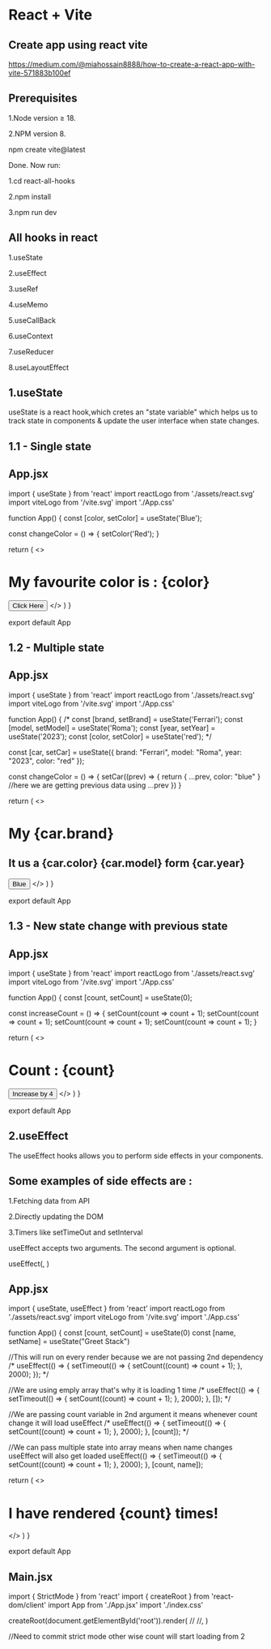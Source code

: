 # React + Vite

Create app using react vite
-----------------------------------------------------------------------------------------------------------
https://medium.com/@miahossain8888/how-to-create-a-react-app-with-vite-571883b100ef

Prerequisites
-----------------------------------------------------------------------------------------------------------
1.Node version ≥ 18.

2.NPM version 8.

npm create vite@latest

Done. Now run:

  1.cd react-all-hooks
  
  2.npm install
  
  3.npm run dev

All hooks in react
-----------------------------------------------------------------------------------------------------------
1.useState

2.useEffect

3.useRef

4.useMemo

5.useCallBack

6.useContext

7.useReducer

8.useLayoutEffect

1.useState
-----------------------------------------------------------------------------------------------------------
useState is a react hook,which cretes an "state variable" which helps us to track state in components & update the user interface when state changes.

1.1 - Single state
-----------------------------------------------------------------------------------------------------------
App.jsx 
----------------------------------------------------------------

import { useState } from 'react'
import reactLogo from './assets/react.svg'
import viteLogo from '/vite.svg'
import './App.css'

function App() {
  const [color, setColor] = useState('Blue');

  const changeColor = () => {
    setColor('Red');
  }

  return (
    <>
      <h1>My favourite color is : {color}</h1>
      <button onClick={changeColor}>Click Here</button>
    </>
  )
}

export default App

1.2 - Multiple state
-----------------------------------------------------------------------------------------------------------
App.jsx 
----------------------------------------------------------------
import { useState } from 'react'
import reactLogo from './assets/react.svg'
import viteLogo from '/vite.svg'
import './App.css'

function App() {
  /* const [brand, setBrand] = useState('Ferrari');
  const [model, setModel] = useState('Roma');
  const [year, setYear] = useState('2023');
  const [color, setColor] = useState('red'); */

  const [car, setCar] = useState({
    brand: "Ferrari",
    model: "Roma",
    year: "2023",
    color: "red"
  });

  const changeColor = () => {
    setCar((prev) => {
      return { ...prev, color: "blue" } //here we are getting previous data using ...prev
    })
  }

  return (
    <>
      <h1>My {car.brand}</h1>
      <h2>It us a {car.color} {car.model} form {car.year}</h2>
      <button onClick={changeColor}>Blue</button>
    </>
  )
}

export default App


1.3 - New state change with previous state
-----------------------------------------------------------------------------------------------------------
App.jsx 
----------------------------------------------------------------
import { useState } from 'react'
import reactLogo from './assets/react.svg'
import viteLogo from '/vite.svg'
import './App.css'

function App() {
  const [count, setCount] = useState(0);

  const increaseCount = () => {
    setCount(count => count + 1);
    setCount(count => count + 1);
    setCount(count => count + 1);
    setCount(count => count + 1);
  }

  return (
    <>
      <h1>Count : {count}</h1>
      <button onClick={increaseCount}>Increase by 4</button>
    </>
  )
}

export default App

2.useEffect
-----------------------------------------------------------------------------------------------------------
The useEffect hooks allows you to perform side effects in your components.

Some examples of side effects are :
-----------------------------------------------------------------------------------------------------------

1.Fetching data from API

2.Directly updating the DOM

3.Timers like setTimeOut and setInterval

useEffect accepts two arguments. The second argument is optional.

useEffect(<function>, <dependency>)

App.jsx 
----------------------------------------------------------------
import { useState, useEffect } from 'react'
import reactLogo from './assets/react.svg'
import viteLogo from '/vite.svg'
import './App.css'

function App() {
  const [count, setCount] = useState(0)
  const [name, setName] = useState("Greet Stack")

  //This will run on every render because we are not passing 2nd dependency
  /* useEffect(() => {
    setTimeout(() => {
      setCount((count) => count + 1);
    }, 2000);
  }); */ 

  //We are using emply array that's why it is loading 1 time
  /* useEffect(() => {
    setTimeout(() => {
      setCount((count) => count + 1);
    }, 2000);
  }, []); */ 

  //We are passing count variable in 2nd argument it means whenever count change it will load useEffect
  /* useEffect(() => {
    setTimeout(() => {
      setCount((count) => count + 1);
    }, 2000);
  }, [count]); */

  //We can pass multiple state into array means when name changes useEffect will also get loaded
  useEffect(() => {
    setTimeout(() => {
      setCount((count) => count + 1);
    }, 2000);
  }, [count, name]);

  return (
    <>
      <h1>I have rendered {count} times!</h1>
    </>
  )
}

export default App 

Main.jsx
----------------------------------------------------------------
import { StrictMode } from 'react'
import { createRoot } from 'react-dom/client'
import App from './App.jsx'
import './index.css'

createRoot(document.getElementById('root')).render(
  //<StrictMode>
    <App />
  //</StrictMode>,
)

//Need to commit strict mode other wise count will start loading from 2